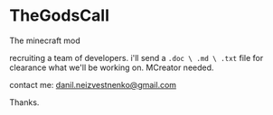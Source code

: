 # TheGodsCall
The minecraft mod

recruiting a team of developers.
i'll send a `.doc \ .md \ .txt` file for clearance what we'll be working on.
MCreator needed.

contact me:
danil.neizvestnenko@gmail.com

Thanks.
